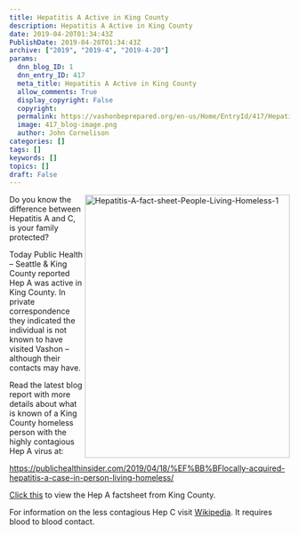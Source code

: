 ```yaml
---
title: Hepatitis A Active in King County
description: Hepatitis A Active in King County
date: 2019-04-20T01:34:43Z
PublishDate: 2019-04-20T01:34:43Z
archive: ["2019", "2019-4", "2019-4-20"]
params:
  dnn_blog_ID: 1
  dnn_entry_ID: 417
  meta_title: Hepatitis A Active in King County
  allow_comments: True
  display_copyright: False
  copyright:
  permalink: https://vashonbeprepared.org/en-us/Home/EntryId/417/Hepatitis-A-Active-in-King-County
  image: 417_blog-image.png
  author: John Cornelison
categories: []
tags: []
keywords: []
topics: []
draft: False
---
```


<p><a href="/Portals/1/Docs/MRC/FINAL Hepatitis A fact sheet People Living Homeless.pdf?ver=2019-04-19-203236-590" target="_blank"><img title="Hepatitis-A-fact-sheet-People-Living-Homeless-1" style="border-left-width: 0px; border-right-width: 0px; background-image: none; border-bottom-width: 0px; float: right; padding-top: 0px; padding-left: 0px; display: inline; padding-right: 0px; border-top-width: 0px" border="0" alt="Hepatitis-A-fact-sheet-People-Living-Homeless-1" src="./images/417/Windows-Live-Writer-Hepatitis-A-Active-in-King-County_10148-Hepatitis-A-fact-sheet-People-Living-Homeless-1_3.jpg" width="368" align="right" height="474" /></a>Do you know the difference between Hepatitis A and C, is your family protected?</p>  <p>Today Public Health – Seattle &amp; King County reported Hep A was active in King County. In private correspondence they indicated the individual is not known to have visited Vashon – although their contacts may have.</p>  <p>Read the latest blog report with more details about what is known of a King County homeless person with the highly contagious Hep A virus at:</p>  <p><a href="https://publichealthinsider.com/2019/04/18/%EF%BB%BFlocally-acquired-hepatitis-a-case-in-person-living-homeless/">https://publichealthinsider.com/2019/04/18/%EF%BB%BFlocally-acquired-hepatitis-a-case-in-person-living-homeless/</a></p>  <p><a href="/Portals/1/Docs/MRC/FINAL Hepatitis A fact sheet People Living Homeless.pdf?ver=2019-04-19-203236-590" target="_blank">Click this</a> to view the Hep A factsheet from King County.</p>  <p>For information on the less contagious Hep C visit <a href="https://en.wikipedia.org/wiki/Hepatitis_C" target="_blank">Wikipedia</a>. It requires blood to blood contact.</p>
